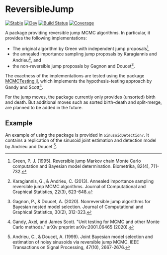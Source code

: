 # ReversibleJump

[![Stable](https://img.shields.io/badge/docs-stable-blue.svg)](https://Red-Portal.github.io/ReversibleJump.jl/stable/)
[![Dev](https://img.shields.io/badge/docs-dev-blue.svg)](https://Red-Portal.github.io/ReversibleJump.jl/dev/)
[![Build Status](https://github.com/Red-Portal/ReversibleJump.jl/actions/workflows/CI.yml/badge.svg?branch=main)](https://github.com/Red-Portal/ReversibleJump.jl/actions/workflows/CI.yml?query=branch%3Amain)
[![Coverage](https://codecov.io/gh/Red-Portal/ReversibleJump.jl/branch/main/graph/badge.svg)](https://codecov.io/gh/Red-Portal/ReversibleJump.jl)

A package providing reversible jump MCMC algorithms.
In particular, it provides the following implementations:

* The original algorithm by Green with independent jump proposals[^G1995],
* the annealed importance sampling jump proposals by Karagiannis and Andrieu[^KA2013], and
* the non-reversible jump proposals by Gagnon and Doucet[^GD2020].

The exactness of the implementations are tested using the package [MCMCTesting.jl](https://github.com/Red-Portal/MCMCTesting.jl), which implements the hypothesis-testing approach by Gandy and Scott[^GS2020].

For the jump moves, the package currently only provides (unsorted) birth and death.
But additional moves such as sorted birth-death and split-merge, are planned to be added in the future.

## Example
An example of using the package is provided in `SinusoidDetection/`.
It contains a replication of the sinusoid joint estimation and detection model by Andrieu and Doucet [^AD1999].

[^G1995]: Green, P. J. (1995). Reversible jump Markov chain Monte Carlo computation and Bayesian model determination. Biometrika, 82(4), 711-732.
[^KA2013]: Karagiannis, G., & Andrieu, C. (2013). Annealed importance sampling reversible jump MCMC algorithms. Journal of Computational and Graphical Statistics, 22(3), 623-648.
[^GD2020]: Gagnon, P., & Doucet, A. (2020). Nonreversible jump algorithms for Bayesian nested model selection. Journal of Computational and Graphical Statistics, 30(2), 312-323.
[^AD1999]: Andrieu, C., & Doucet, A. (1999). Joint Bayesian model selection and estimation of noisy sinusoids via reversible jump MCMC. IEEE Transactions on Signal Processing, 47(10), 2667-2676.
[^GS2020]: Gandy, Axel, and James Scott. "Unit testing for MCMC and other Monte Carlo methods." arXiv preprint arXiv:2001.06465 (2020).
